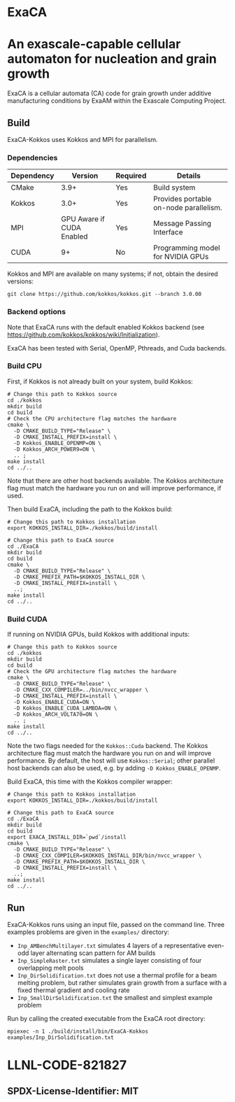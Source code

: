 # ExaCA
# An exascale-capable cellular automaton for nucleation and grain growth
ExaCA is a cellular automata (CA) code for grain growth under additive
manufacturing conditions by ExaAM within the Exascale Computing Project.

## Build
ExaCA-Kokkos uses Kokkos and MPI for parallelism.

### Dependencies

|Dependency | Version | Required | Details|
|---------- | ------- |--------  |------- |
|CMake      | 3.9+    | Yes       | Build system
|Kokkos     | 3.0+   | Yes      | Provides portable on-node parallelism.
|MPI        | GPU Aware if CUDA Enabled | Yes     | Message Passing Interface
|CUDA       | 9+      | No       | Programming model for NVIDIA GPUs

Kokkos and MPI are available on many systems; if not, obtain the desired
versions:
```
git clone https://github.com/kokkos/kokkos.git --branch 3.0.00
```

### Backend options
Note that ExaCA runs with the default enabled Kokkos backend
 (see https://github.com/kokkos/kokkos/wiki/Initialization).

ExaCA has been tested with Serial, OpenMP, Pthreads, and Cuda backends.

### Build CPU

First, if Kokkos is not already built on your system, build Kokkos:
```
# Change this path to Kokkos source
cd ./kokkos
mkdir build
cd build
# Check the CPU architecture flag matches the hardware
cmake \
  -D CMAKE_BUILD_TYPE="Release" \
  -D CMAKE_INSTALL_PREFIX=install \
  -D Kokkos_ENABLE_OPENMP=ON \
  -D Kokkos_ARCH_POWER9=ON \
  .. ;
make install
cd ../..
```
Note that there are other host backends available. The Kokkos architecture flag must match the hardware you run on and will improve performance, if used.

Then build ExaCA, including the path to the Kokkos build:
```
# Change this path to Kokkos installation
export KOKKOS_INSTALL_DIR=./kokkos/build/install

# Change this path to ExaCA source
cd ./ExaCA
mkdir build
cd build
cmake \
  -D CMAKE_BUILD_TYPE="Release" \
  -D CMAKE_PREFIX_PATH=$KOKKOS_INSTALL_DIR \
  -D CMAKE_INSTALL_PREFIX=install \
  ..;
make install
cd ../..
```

### Build CUDA

If running on NVIDIA GPUs, build Kokkos with additional inputs:
```
# Change this path to Kokkos source
cd ./kokkos
mkdir build
cd build
# Check the GPU architecture flag matches the hardware
cmake \
  -D CMAKE_BUILD_TYPE="Release" \
  -D CMAKE_CXX_COMPILER=../bin/nvcc_wrapper \
  -D CMAKE_INSTALL_PREFIX=install \
  -D Kokkos_ENABLE_CUDA=ON \
  -D Kokkos_ENABLE_CUDA_LAMBDA=ON \
  -D Kokkos_ARCH_VOLTA70=ON \
  .. ;
make install
cd ../..
```
Note the two flags needed for the `Kokkos::Cuda` backend. The Kokkos architecture flag must match the hardware you run on and will improve performance. By default, the host will use `Kokkos::Serial`; other parallel host backends can also be used, e.g. by adding `-D Kokkos_ENABLE_OPENMP`.

Build ExaCA, this time with the Kokkos compiler wrapper:
```
# Change this path to Kokkos installation
export KOKKOS_INSTALL_DIR=./kokkos/build/install

# Change this path to ExaCA source
cd ./ExaCA
mkdir build
cd build
export EXACA_INSTALL_DIR=`pwd`/install
cmake \
  -D CMAKE_BUILD_TYPE="Release" \
  -D CMAKE_CXX_COMPILER=$KOKKOS_INSTALL_DIR/bin/nvcc_wrapper \
  -D CMAKE_PREFIX_PATH=$KOKKOS_INSTALL_DIR \
  -D CMAKE_INSTALL_PREFIX=install \
  ..;
make install
cd ../..
```

## Run

ExaCA-Kokkos runs using an input file, passed on the command line. Three examples problems are given in the `examples/` directory:

 * `Inp_AMBenchMultilayer.txt` simulates 4 layers of a representative even-odd layer alternating scan pattern for AM builds
 * `Inp_SimpleRaster.txt` simulates a single layer consisting of four overlapping melt pools
 * `Inp_DirSolidification.txt` does not use a thermal profile for a beam melting problem, but rather simulates grain growth from a surface with a fixed thermal gradient and cooling rate
 * `Inp_SmallDirSolidification.txt` the smallest and simplest example problem

Run by calling the created executable from the ExaCA root directory:
```
mpiexec -n 1 ./build/install/bin/ExaCA-Kokkos examples/Inp_DirSolidification.txt
```
# LLNL-CODE-821827
## SPDX-License-Identifier: MIT
